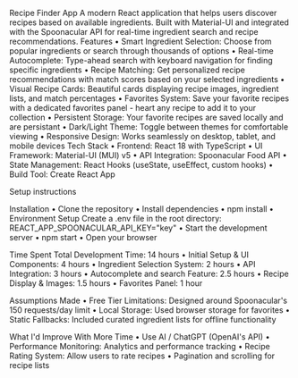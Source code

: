 Recipe Finder App
A modern React application that helps users discover recipes based on available ingredients. Built with Material-UI and integrated with the Spoonacular API for real-time ingredient search and recipe recommendations.
Features
• Smart Ingredient Selection: Choose from popular ingredients or search through thousands of options
• Real-time Autocomplete: Type-ahead search with keyboard navigation for finding specific ingredients
• Recipe Matching: Get personalized recipe recommendations with match scores based on your selected ingredients
• Visual Recipe Cards: Beautiful cards displaying recipe images, ingredient lists, and match percentages
• Favorites System: Save your favorite recipes with a dedicated favorites panel - heart any recipe to add it to your collection
• Persistent Storage: Your favorite recipes are saved locally and are persistant
• Dark/Light Theme: Toggle between themes for comfortable viewing
• Responsive Design: Works seamlessly on desktop, tablet, and mobile devices
Tech Stack
• Frontend: React 18 with TypeScript
• UI Framework: Material-UI (MUI) v5
• API Integration: Spoonacular Food API
• State Management: React Hooks (useState, useEffect, custom hooks)
• Build Tool: Create React App

Setup instructions

Installation
• Clone the repository
• Install dependencies
• npm install
• Environment Setup
Create a .env file in the root directory:
REACT_APP_SPOONACULAR_API_KEY="key"
• Start the development server
• npm start
• Open your browser

Time Spent
Total Development Time: 14 hours
• Initial Setup & UI Components: 4 hours
• Ingredient Selection System: 2 hours
• API Integration: 3 hours
• Autocomplete and search Feature: 2.5 hours
• Recipe Display & Images: 1.5 hours
• Favorites Panel: 1 hour

Assumptions Made
• Free Tier Limitations: Designed around Spoonacular's 150 requests/day limit
• Local Storage: Used browser storage for favorites
• Static Fallbacks: Included curated ingredient lists for offline functionality

What I'd Improve With More Time
• Use AI / ChatGPT (OpenAI's API)
• Performance Monitoring: Analytics and performance tracking
• Recipe Rating System: Allow users to rate recipes
• Pagination and scrolling for recipe lists

